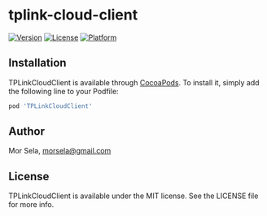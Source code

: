 # tplink-cloud-client

[![Version](https://img.shields.io/cocoapods/v/TPLinkCloudClient.svg?style=flat)](https://cocoapods.org/pods/TPLinkCloudClient)
[![License](https://img.shields.io/cocoapods/l/TPLinkCloudClient.svg?style=flat)](https://cocoapods.org/pods/TPLinkCloudClient)
[![Platform](https://img.shields.io/cocoapods/p/TPLinkCloudClient.svg?style=flat)](https://cocoapods.org/pods/TPLinkCloudClient)

## Installation

TPLinkCloudClient is available through [CocoaPods](https://cocoapods.org). To install
it, simply add the following line to your Podfile:

```ruby
pod 'TPLinkCloudClient'
```

## Author

Mor Sela, morsela@gmail.com

## License

TPLinkCloudClient is available under the MIT license. See the LICENSE file for more info.
